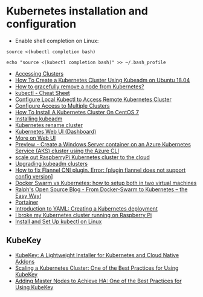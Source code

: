 # Kubernetes installation and configuration

- Enable shell  completion on Linux:

```source <(kubectl completion bash)```

```echo "source <(kubectl completion bash)" >> ~/.bash_profile```

- [Accessing Clusters](https://kubernetes.io/docs/tasks/access-application-cluster/access-cluster/)
- [How To Create a Kubernetes Cluster Using Kubeadm on Ubuntu 18.04](https://www.digitalocean.com/community/tutorials/how-to-create-a-kubernetes-cluster-using-kubeadm-on-ubuntu-18-04)
- [How to gracefully remove a node from Kubernetes?](https://stackoverflow.com/questions/35757620/how-to-gracefully-remove-a-node-from-kubernetes)
- [kubectl - Cheat Sheet](https://kubernetes.io/docs/reference/kubectl/cheatsheet/)
- [Configure Local Kubectl to Access Remote Kubernetes Cluster](https://medium.com/@raj10x/configure-local-kubectl-to-access-remote-kubernetes-cluster-ee78feff2d6d)
- [Configure Access to Multiple Clusters](https://kubernetes.io/docs/tasks/access-application-cluster/configure-access-multiple-clusters/)
- [How To Install A Kubernetes Cluster On CentOS 7](https://phoenixnap.com/kb/how-to-install-kubernetes-on-centos)
- [Installing kubeadm](https://kubernetes.io/docs/setup/production-environment/tools/kubeadm/install-kubeadm/)
- [Kubernetes rename cluster](https://serverfault.com/questions/1001257/kubernetes-rename-cluster)
- [Kubernetes Web UI (Dashboard)](https://kubernetes.io/docs/tasks/access-application-cluster/web-ui-dashboard/)
- [More on Web UI](https://github.com/kubernetes/dashboard/blob/master/docs/user/access-control/creating-sample-user.md)
- [Preview - Create a Windows Server container on an Azure Kubernetes Service (AKS) cluster using the Azure CLI](https://docs.microsoft.com/en-us/azure/aks/windows-container-cli)
- [scale out RaspberryPi Kubernetes cluster to the cloud](https://blog.nativecloud.dev/scale-out-your-raspberry-pi-k3s-cluster-to-the-cloud/)
- [Upgrading kubeadm clusters](https://v1-16.docs.kubernetes.io/docs/tasks/administer-cluster/kubeadm/kubeadm-upgrade/)
- [How to fix Flannel CNI plugin. Error: [plugin flannel does not support config version]](https://stackoverflow.com/questions/58037620/how-to-fix-flannel-cni-plugin-error-plugin-flannel-does-not-support-config-ve)
- [Docker Swarm vs Kubernetes: how to setup both in two virtual machines](https://www.freecodecamp.org/news/docker-swarm-vs-kubernetes-how-to-setup-both-in-two-virtual-machines-f8897fce7967/)
- [Ralph's Open Source Blog - From Docker-Swarm to Kubernetes – the Easy Way!](https://ralph.blog.imixs.com/2019/11/17/from-docker-swarm-to-kubernetes-in-the-easy-way/)
- [Portainer](https://documentation.portainer.io/)
- [Introduction to YAML: Creating a Kubernetes deployment](https://www.mirantis.com/blog/introduction-to-yaml-creating-a-kubernetes-deployment/)
- [I broke my Kubernetes cluster running on Raspberry Pi](https://itnext.io/i-broke-my-kubernetes-cluster-running-on-raspberry-pi-355234a24d)
- [Install and Set Up kubectl on Linux](https://kubernetes.io/docs/tasks/tools/install-kubectl-linux/)

## KubeKey

- [KubeKey: A Lightweight Installer for Kubernetes and Cloud Native Addons](https://kubesphere.io/blogs/install-kubernetes-using-kubekey/)
- [Scaling a Kubernetes Cluster: One of the Best Practices for Using KubeKey](https://kubesphere.io/blogs/scale-kubernetes-cluster-using-kubekey/)
- [Adding Master Nodes to Achieve HA: One of the Best Practices for Using KubeKey](https://itnext.io/adding-master-nodes-to-achieve-ha-one-of-the-best-practices-for-using-kubekey-6207e94b0bdd)
